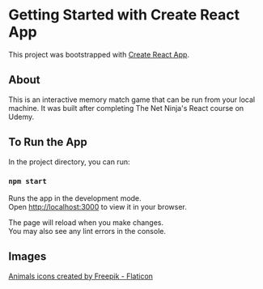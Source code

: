 # Getting Started with Create React App

This project was bootstrapped with [Create React App](https://github.com/facebook/create-react-app).

## About

This is an interactive memory match game that can be run from your local machine. It was built after completing The Net Ninja's React course on Udemy. 

## To Run the App 

In the project directory, you can run:

### `npm start`

Runs the app in the development mode.\
Open [http://localhost:3000](http://localhost:3000) to view it in your browser.

The page will reload when you make changes.\
You may also see any lint errors in the console.

## Images

<a href="https://www.flaticon.com/free-icons/animals" title="animals icons">Animals icons created by Freepik - Flaticon</a>

